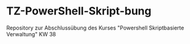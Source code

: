 # TZ-PowerShell-Skript-bung
Repository zur Abschlussübung des Kurses "Powershell Skriptbasierte Verwaltung" KW 38
